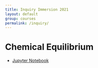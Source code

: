 ```yaml
---
title: Inquiry Immersion 2021
layout: default
group: courses
permalink: /inquiry/
---
```


# Chemical Equilibrium


- [Jupyter Notebook](equilibrium.ipynb) 

